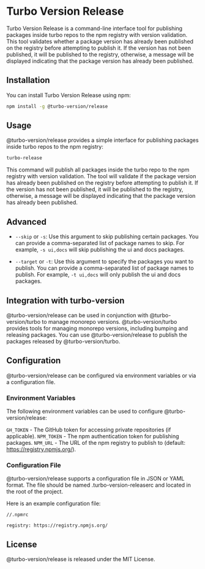 # Turbo Version Release

Turbo Version Release is a command-line interface tool for publishing packages inside turbo repos to the npm registry with version validation. This tool validates whether a package version has already been published on the registry before attempting to publish it. If the version has not been published, it will be published to the registry, otherwise, a message will be displayed indicating that the package version has already been published.

## Installation

You can install Turbo Version Release using npm:

```bash
npm install -g @turbo-version/release
```

## Usage

@turbo-version/release provides a simple interface for publishing packages inside turbo repos to the npm registry:

```bash
turbo-release
```

This command will publish all packages inside the turbo repo to the npm registry with version validation. The tool will validate if the package version has already been published on the registry before attempting to publish it. If the version has not been published, it will be published to the registry, otherwise, a message will be displayed indicating that the package version has already been published.

## Advanced

- `--skip` or `-s`: Use this argument to skip publishing certain packages. You can provide a comma-separated list of package names to skip. For example, `-s ui,docs` will skip publishing the ui and docs packages.

- `--target` or `-t`: Use this argument to specify the packages you want to publish. You can provide a comma-separated list of package names to publish. For example, `-t ui,docs` will only publish the ui and docs packages.

## Integration with turbo-version

@turbo-version/release can be used in conjunction with @turbo-version/turbo to manage monorepo versions. @turbo-version/turbo provides tools for managing monorepo versions, including bumping and releasing packages. You can use @turbo-version/release to publish the packages released by @turbo-version/turbo.

## Configuration

@turbo-version/release can be configured via environment variables or via a configuration file.

### Environment Variables

The following environment variables can be used to configure @turbo-version/release:

`GH_TOKEN` - The GitHub token for accessing private repositories (if applicable).
`NPM_TOKEN` - The npm authentication token for publishing packages.
`NPM_URL` - The URL of the npm registry to publish to (default: https://registry.npmjs.org/).

### Configuration File

@turbo-version/release supports a configuration file in JSON or YAML format. The file should be named .turbo-version-releaserc and located in the root of the project.

Here is an example configuration file:

```raw
//.npmrc

registry: https://registry.npmjs.org/
```

## License

@turbo-version/release is released under the MIT License.
